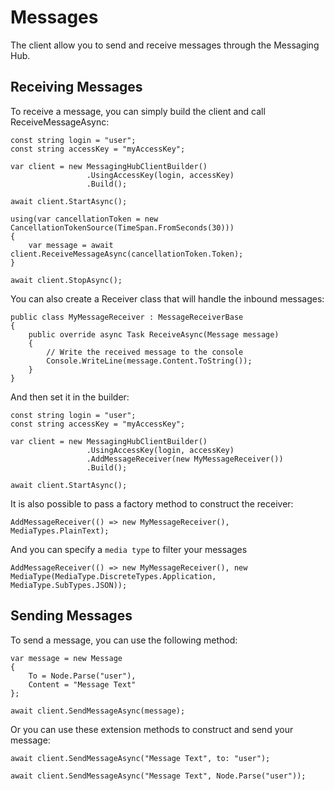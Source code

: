 # Messages

The client allow you to send and receive messages through the Messaging Hub.

## Receiving Messages

To receive a message, you can simply build the client and call ReceiveMessageAsync:

```
const string login = "user";
const string accessKey = "myAccessKey";

var client = new MessagingHubClientBuilder()
                 .UsingAccessKey(login, accessKey)
                 .Build();

await client.StartAsync();

using(var cancellationToken = new CancellationTokenSource(TimeSpan.FromSeconds(30)))
{
    var message = await client.ReceiveMessageAsync(cancellationToken.Token);
}

await client.StopAsync();

```

You can also create a Receiver class that will handle the inbound messages:

``` 
public class MyMessageReceiver : MessageReceiverBase
{
    public override async Task ReceiveAsync(Message message)
    {
        // Write the received message to the console
        Console.WriteLine(message.Content.ToString());
    }
}

```
And then set it in the builder:

```
const string login = "user";
const string accessKey = "myAccessKey";

var client = new MessagingHubClientBuilder()
                 .UsingAccessKey(login, accessKey)
                 .AddMessageReceiver(new MyMessageReceiver())
                 .Build();

await client.StartAsync();
```
It is also possible to pass a factory method to construct the receiver:

``` 
AddMessageReceiver(() => new MyMessageReceiver(), MediaTypes.PlainText);
```

And you can specify a `media type` to filter your messages

``` 
AddMessageReceiver(() => new MyMessageReceiver(), new MediaType(MediaType.DiscreteTypes.Application, MediaType.SubTypes.JSON));
```

## Sending Messages

To send a message, you can use the following method:

``` 
var message = new Message
{
    To = Node.Parse("user"),
    Content = "Message Text"
};

await client.SendMessageAsync(message);

```

Or you can use these extension methods to construct and send your message:

``` 
await client.SendMessageAsync("Message Text", to: "user");

await client.SendMessageAsync("Message Text", Node.Parse("user"));
```